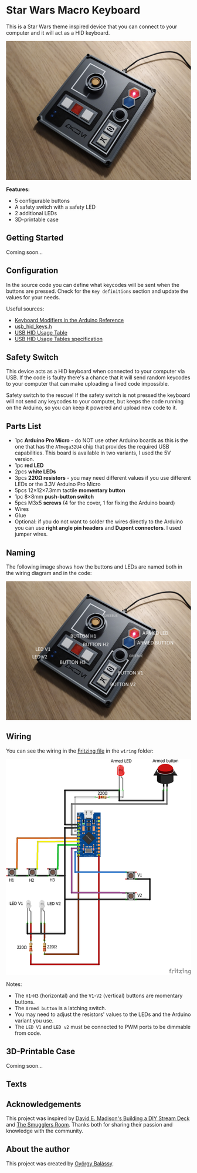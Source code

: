 # Star Wars Macro Keyboard

This is a Star Wars theme inspired device that you can connect to your computer and it will act as a HID keyboard.

![](./photos/external.jpg)

**Features:**
- 5 configurable buttons
- A safety switch with a safety LED
- 2 additional LEDs 
- 3D-printable case

## Getting Started

Coming soon...

## Configuration

In the source code you can define what keycodes will be sent when the buttons are pressed. Check for the `Key definitions` section and update the values for your needs.

Useful sources:
- [Keyboard Modifiers in the Arduino Reference](https://www.arduino.cc/reference/en/language/functions/usb/keyboard/keyboardmodifiers/)
- [usb_hid_keys.h](https://gist.github.com/MightyPork/6da26e382a7ad91b5496ee55fdc73db2)
- [USB HID Usage Table](https://www.freebsddiary.org/APC/usb_hid_usages.php)
- [USB HID Usage Tables specification](https://www.usb.org/sites/default/files/documents/hut1_12v2.pdf)

## Safety Switch

This device acts as a HID keyboard when connected to your computer via USB. If the code is faulty there's a chance that it will send random keycodes to your computer that can make uploading a fixed code impossible.

Safety switch to the rescue! If the safety switch is not pressed the keyboard will not send any keycodes to your computer, but keeps the code running on the Arduino, so you can keep it powered and upload new code to it.

## Parts List

- 1pc **Arduino Pro Micro** - do NOT use other Arduino boards as this is the one that has the `ATmega32U4` chip that provides the required USB capabilities. This board is available in two variants, I used the 5V version.
- 1pc **red LED**
- 2pcs **white LEDs**
- 3pcs **220Ω resistors** - you may need different values if you use different LEDs or the 3.3V Arduino Pro Micro
- 5pcs 12×12×7.3mm tactile **momentary button**
- 1pc 8×8mm **push-button switch**
- 5pcs M3x5 **screws** (4 for the cover, 1 for fixing the Arduino board)
- Wires
- Glue
- Optional: if you do not want to solder the wires directly to the Arduino you can use **right angle pin headers** and **Dupont connectors**. I used jumper wires.

## Naming

The following image shows how the buttons and LEDs are named both in the wiring diagram and in the code:

![](./photos/external-with-labels.jpg)

## Wiring

You can see the wiring in the [Fritzing file](./wiring/star-wars-macro-keyboard.fzz) in the `wiring` folder:

![](./wiring/breadboard-wiring.png)

Notes:
- The `H1`-`H3` (horizontal) and the `V1`-`V2` (vertical) buttons are momentary buttons.
- The `Armed button` is a latching switch.
- You may need to adjust the resistors' values to the LEDs and the Arduino variant you use.
- The `LED V1` and `LED v2` must be connected to PWM ports to be dimmable from code.

## 3D-Printable Case

Coming soon...

## Texts



## Acknowledgements

This project was inspired by [David E. Madison's Building a DIY Stream Deck](https://www.partsnotincluded.com/diy-stream-deck-mini-macro-keyboard/) and [The Smugglers Room](https://www.thesmugglersroom.com/). Thanks both for sharing their passion and knowledge with the community.

## About the author

This project was created by [György Balássy](https://linkedin.com/in/balassy).
